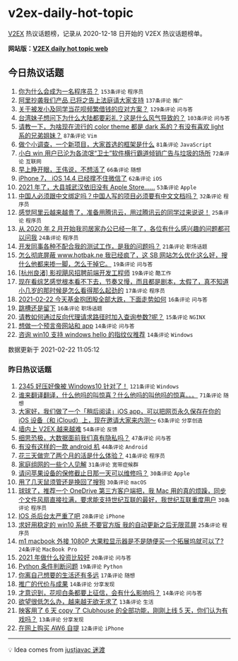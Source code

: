 # v2ex-daily-hot-topic

[V2EX](https://www.v2ex.com/) 热议话题榜，记录从 2020-12-18 日开始的 V2EX 热议话题榜单。

**网站版：[V2EX daily hot topic web](https://realleonardo.github.io/v2ex-daily-hot-topic-web/)**

## 今日热议话题

<!-- TODAY BEGIN -->

1. [你为什么会成为一名程序员？](https://www.v2ex.com/t/755020) `153条评论` `程序员`
1. [阿里抄袭我们产品,已将之告上法庭请大家支持](https://www.v2ex.com/t/754943) `137条评论` `推广`
1. [关于被发小及同学当花呗频繁借钱的应对方案？](https://www.v2ex.com/t/754987) `129条评论` `问与答`
1. [台湾妹子想问下为什么大陆都要彩礼？这是什么风气导致的？](https://www.v2ex.com/t/755086) `103条评论` `问与答`
1. [请教一下，为啥现在流行的 color theme 都是 dark 系的？有没有喜欢 light 系的兄弟姐妹？](https://www.v2ex.com/t/754951) `87条评论` `Vim`
1. [做个小调查，一个新项目，大家首选的框架是什么](https://www.v2ex.com/t/754961) `81条评论` `JavaScript`
1. [小白 win 用户已沦为各流氓“卫士”软件横行霸道倾销广告与垃圾的场所](https://www.v2ex.com/t/754945) `72条评论` `互联网`
1. [早上睁开眼，王伟说，不想活了](https://www.v2ex.com/t/754936) `66条评论` `随想`
1. [iPhone 7， iOS 14.4 已经撑不住微信了](https://www.v2ex.com/t/754950) `62条评论` `iOS`
1. [2021 年了，大县城武汉依旧没有 Apple Store......](https://www.v2ex.com/t/755026) `53条评论` `Apple`
1. [中国人必须跟中文绑定吗？中国人写的项目必须要有中文文档吗？](https://www.v2ex.com/t/755180) `32条评论` `程序员`
1. [感觉阿里云越来越贵了，准备用腾讯云，用过腾讯云的同学过来说说！](https://www.v2ex.com/t/755076) `25条评论` `程序员`
1. [从 2020 年 2 月开始我司居家办公已经一年了，各位有什么感兴趣的问题都可以问我](https://www.v2ex.com/t/755031) `24条评论` `程序员`
1. [开发同事各种不配合我的测试工作，是我的问题吗？](https://www.v2ex.com/t/755036) `21条评论` `职场话题`
1. [怎么彻底屏蔽 www.hotbak.ne 我已经疯了，这 SB 网站怎么优化这么好，搜什么他都来掺一脚，怎么干掉它。](https://www.v2ex.com/t/755048) `19条评论` `问与答`
1. [[杭州良渚] 影视飓风招聘前端开发工程师](https://www.v2ex.com/t/754990) `19条评论` `酷工作`
1. [现在看综艺感觉根本看不下去，节奏又慢，而且都是剧本，太假了，真不知道小几岁的那时候是怎么看得那么起劲的](https://www.v2ex.com/t/755121) `17条评论` `程序员`
1. [2021-02-22 今天基金抱团股全部大跌，下面走势如何](https://www.v2ex.com/t/755106) `16条评论` `问与答`
1. [跳槽还是留下](https://www.v2ex.com/t/755084) `16条评论` `职场话题`
1. [请教如何通过反向代理请求路径时加入查询参数?呢？](https://www.v2ex.com/t/755137) `15条评论` `NGINX`
1. [想做一个预言帝网站和 app](https://www.v2ex.com/t/755101) `14条评论` `问与答`
1. [咨询 win10 支持 windows hello 的指纹仪推荐](https://www.v2ex.com/t/755052) `14条评论` `Windows`

数据更新于 2021-02-22 11:05:12

<!-- TODAY END -->

### 昨日热议话题

<!-- YESTERDAY BEGIN -->

1. [2345 好压好像被 Windows10 针对了！](https://www.v2ex.com/t/754794) `121条评论` `Windows`
1. [谁来翻译翻译，什么他吗的叫惊喜？什么他吗的叫他吗的惊喜。。。](https://www.v2ex.com/t/754840) `71条评论` `随想`
1. [大家好，我们做了一个「稍后阅读」iOS app，可以把网页永久保存在你的 iOS 设备（和 iCloud）上，现在邀请大家来内测～](https://www.v2ex.com/t/754808) `63条评论` `分享创造`
1. [墙内上 V2EX 越来越难](https://www.v2ex.com/t/754858) `54条评论` `反馈`
1. [细思恐极，大数据面前我们真有隐私吗？](https://www.v2ex.com/t/754778) `47条评论` `问与答`
1. [有没有这样的一款 android 机](https://www.v2ex.com/t/754790) `44条评论` `Android`
1. [花三天做完了两个月的活是什么体验？](https://www.v2ex.com/t/754829) `41条评论` `程序员`
1. [家庭组网的一些个人见解](https://www.v2ex.com/t/754783) `31条评论` `宽带症候群`
1. [请问苹果设备的保修截止日那一天可以维修吗？](https://www.v2ex.com/t/754793) `30条评论` `Apple`
1. [用了几天鼠须管还是换回了搜狗](https://www.v2ex.com/t/754860) `30条评论` `macOS`
1. [球球了，推荐一个 OneDrive 第三方客户端把，我 Mac 用的真的烦躁，同步个文件风扇直接拉满，要求能支持世纪互联的最好，我世纪互联重度用户](https://www.v2ex.com/t/754883) `30条评论` `程序员`
1. [IOS 杀后台太严重了吧](https://www.v2ex.com/t/754786) `28条评论` `iPhone`
1. [求好用稳定的 win10 系统 不要官方版 我的自动更新之后无限蓝屏](https://www.v2ex.com/t/754904) `25条评论` `程序员`
1. [m1 macbook 外接 1080P 大果粒显示器是不是随便买一个拓展坞就可以了?](https://www.v2ex.com/t/754885) `24条评论` `MacBook Pro`
1. [2021 年做什么投资比较好](https://www.v2ex.com/t/754905) `20条评论` `问与答`
1. [Python 条件判断问题](https://www.v2ex.com/t/754810) `19条评论` `Python`
1. [你离自己想要的生活还有多远](https://www.v2ex.com/t/754908) `17条评论` `随想`
1. [推广的代价与成果](https://www.v2ex.com/t/754900) `14条评论` `分享发现`
1. [才意识到，花呗白条都要上征信，会有什么影响吗？](https://www.v2ex.com/t/754828) `14条评论` `问与答`
1. [欲望很低怎么办，越来越无欲无求了](https://www.v2ex.com/t/754920) `13条评论` `生活`
1. [映客用了 6 天 copy 了 Clubhouse 的全部功能，刚刚上线 5 天，你们认为有戏吗？](https://www.v2ex.com/t/754838) `13条评论` `分享发现`
1. [在网上购买 AW6 自提](https://www.v2ex.com/t/754898) `12条评论` `iPhone`

<!-- YESTERDAY END -->

---

💡 Idea comes from [justjavac 迷渡](https://github.com/justjavac/)
